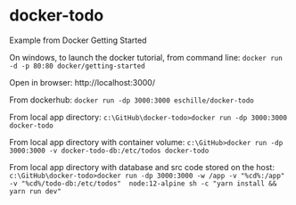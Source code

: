 # docker-todo
Example from Docker Getting Started

On windows, to launch the docker tutorial, from command line:
`docker run -d -p 80:80 docker/getting-started`

Open in browser: 
http://localhost:3000/

From dockerhub:
`docker run -dp 3000:3000 eschille/docker-todo`


From local app directory:
`c:\GitHub\docker-todo>docker run -dp 3000:3000 docker-todo`

From local app directory with container volume: 
`c:\GitHub>docker run -dp 3000:3000 -v docker-todo-db:/etc/todos docker-todo`

From local app directory with database and src code stored on the host:
`c:\GitHub\docker-todo>docker run -dp 3000:3000 -w /app -v "%cd%:/app" -v "%cd%/todo-db:/etc/todos"  node:12-alpine sh -c "yarn install && yarn run dev"`